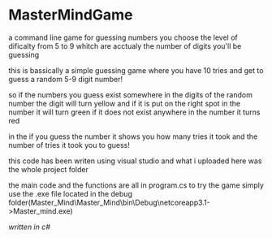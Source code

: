 # MasterMindGame
a command line game for guessing numbers
you choose the level of dificalty from 5 to 9 
whitch are acctualy the number of digits you'll be guessing

this is bassically a simple guessing game where you have 10 tries and get to guess a random 5-9 digit number!

so if the numbers you guess exist somewhere in the digits of the random number the digit will turn yellow and if it is put on the right spot in the number it will turn green 
if it does not exist anywhere in the number it turns red
 
 
in the if you guess the number it shows you how many tries it took and 
the number of tries it took you to guess!

this code has been writen using visual studio and what i uploaded here was the whole project folder

the main code and the functions are all in program.cs 
to try the game simply use the .exe file located in the debug folder(Master_Mind\Master_Mind\bin\Debug\netcoreapp3.1->Master_mind.exe)

*written in c#*

